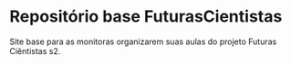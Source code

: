 # Repositório base FuturasCientistas
Site base para as monitoras organizarem suas aulas do projeto Futuras Ciêntistas s2.
